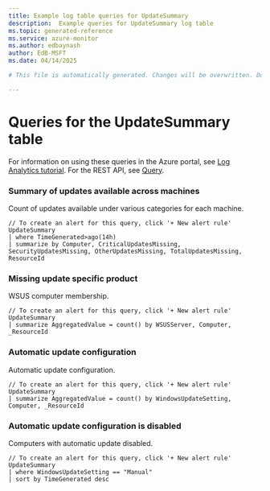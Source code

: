 ```yaml
---
title: Example log table queries for UpdateSummary
description:  Example queries for UpdateSummary log table
ms.topic: generated-reference
ms.service: azure-monitor
ms.author: edbaynash
author: EdB-MSFT
ms.date: 04/14/2025

# This file is automatically generated. Changes will be overwritten. Do not change this file directly. 

---
```


# Queries for the UpdateSummary table

For information on using these queries in the Azure portal, see [Log Analytics tutorial](/azure/azure-monitor/logs/log-analytics-tutorial). For the REST API, see [Query](/rest/api/loganalytics/query).


### Summary of updates available across machines  


Count of updates available under various categories for each machine.  

```query
// To create an alert for this query, click '+ New alert rule'
UpdateSummary 
| where TimeGenerated>ago(14h) 
| summarize by Computer, CriticalUpdatesMissing, SecurityUpdatesMissing, OtherUpdatesMissing, TotalUpdatesMissing, ResourceId
```



### Missing update specific product  


WSUS computer membership.  

```query
// To create an alert for this query, click '+ New alert rule'
UpdateSummary
| summarize AggregatedValue = count() by WSUSServer, Computer, _ResourceId
```



### Automatic update configuration  


Automatic update configuration.  

```query
// To create an alert for this query, click '+ New alert rule'
UpdateSummary
| summarize AggregatedValue = count() by WindowsUpdateSetting, Computer, _ResourceId
```



### Automatic update configuration is disabled  


Computers with automatic update disabled.  

```query
// To create an alert for this query, click '+ New alert rule'
UpdateSummary
| where WindowsUpdateSetting == "Manual" 
| sort by TimeGenerated desc
```

